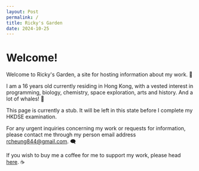 ```yaml
---
layout: Post
permalink: /
title: Ricky's Garden
date: 2024-10-25
---
```


# Welcome!
Welcome to Ricky's Garden, a site for hosting information about my work. 👋

I am a 16 years old currently residing in Hong Kong, with a vested interest in programming, biology, chemistry, space exploration, arts and history. And a lot of whales! 🐳

This page is currently a stub. It will be left in this state before I complete my HKDSE examination.

For any urgent inquiries concerning my work or requests for information, please contact me through my person email address <a href="mailto:rcheung844@gmail.com">rcheung844@gmail.com</a>. 🗨️

If you wish to buy me a coffee for me to support my work, please head <a href="http://buymeacoffee.com/rcky844">here</a>. ☕
